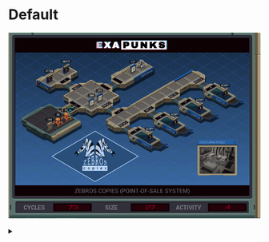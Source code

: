 # Default
![](default.gif)

<details><summary></summary>
<p>
XA

```
LINK 800
LINK 801
COPY #DATE X
LINK -1
GRAB 201
SEEK 9999

COPY X F
@REP 3
COPY M F
@END
```

XB
```
GRAB 300
COPY F X
DROP

LINK 800
GRAB 200

MARK SCAN
TEST X = F
TJMP WRITE
SEEK 2
JUMP SCAN

MARK WRITE
COPY X M

COPY F M
COPY F M
SEEK -2
COPY 0 F 
COPY 0 F
```
</p>
</details>
